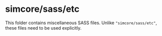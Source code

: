 # simcore/sass/etc

This folder contains miscellaneous SASS files. Unlike `"simcore/sass/etc"`, these files
need to be used explicitly.
